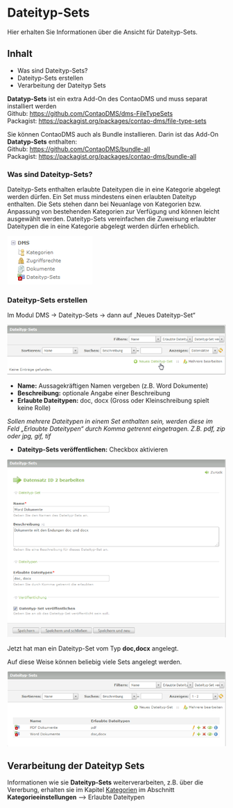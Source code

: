 # Dateityp-Sets

Hier erhalten Sie Informationen über die Ansicht für Dateityp-Sets.

## Inhalt
* Was sind Dateityp-Sets?
* Dateityp-Sets erstellen
* Verarbeitung der Dateityp Sets

**Datatyp-Sets** ist ein extra Add-On des ContaoDMS und muss separat installiert werden  
Github: https://github.com/ContaoDMS/dms-FileTypeSets  
Packagist: https://packagist.org/packages/contao-dms/file-type-sets

Sie können ContaoDMS auch als Bundle installieren. Darin ist das Add-On **Datatyp-Sets** enthalten:  
Github: https://github.com/ContaoDMS/bundle-all  
Packagist: https://packagist.org/packages/contao-dms/bundle-all

### Was sind Dateityp-Sets?
Dateityp-Sets enthalten erlaubte Dateitypen die in eine Kategorie abgelegt werden dürfen. Ein Set muss mindestens einen erlaubten Dateityp enthalten.
Die Sets stehen dann bei Neuanlage von Kategorien bzw. Anpassung von bestehenden Kategorien zur Verfügung und können leicht ausgewählt werden. Dateityp-Sets vereinfachen die Zuweisung erlaubter Dateitypen die in eine Kategorie abgelegt werden dürfen erheblich.

![Screenshot Backend Menü](../screenshot_backend_menu.png)

### Dateityp-Sets erstellen
Im Modul DMS → Dateityp-Sets → dann auf „Neues Dateityp-Set“


![Screenshot Neues Dateityp-Sets anlegen](screenshot_file_type_sets_new.png)


* **Name:** Aussagekräftigen Namen vergeben (z.B. Word Dokumente)
* **Beschreibung:** optionale Angabe einer Beschreibung
* **Erlaubte Dateitypen:** doc, docx (Gross oder Kleinschreibung spielt keine Rolle)

*Sollen mehrere Dateitypen in einem Set enthalten sein, werden diese im Feld „Erlaubte Dateitypen“ durch Komma getrennt eingetragen. Z.B. pdf, zip oder jpg, gif, tif*

* **Dateityp-Sets veröffentlichen:** Checkbox aktivieren

![Screenshot Dateityp-Sets konfigurieren](screenshot_file_type_sets_settings.png)

Jetzt hat man ein Dateityp-Set vom Typ **doc,docx** angelegt.

Auf diese Weise können beliebig viele Sets angelegt werden.

![Screenshot Dateityp-Sets Liste](screenshot_file_type_sets_list.png)


## Verarbeitung der Dateityp Sets

Informationen wie sie **Dateityp-Sets** weiterverarbeiten, z.B. über die Vererbung, erhalten sie im Kapitel [Kategorien](/manual/de/admin/views/categories.md) im Abschnitt **Kategorieeinstellungen** --> Erlaubte Dateitypen

